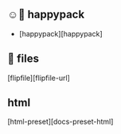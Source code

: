 ## ☺️️🛅 happypack
- [happypack][happypack]

## 📒 files
[flipfile][flipfile-url]

## html
[html-preset][docs-preset-html]
